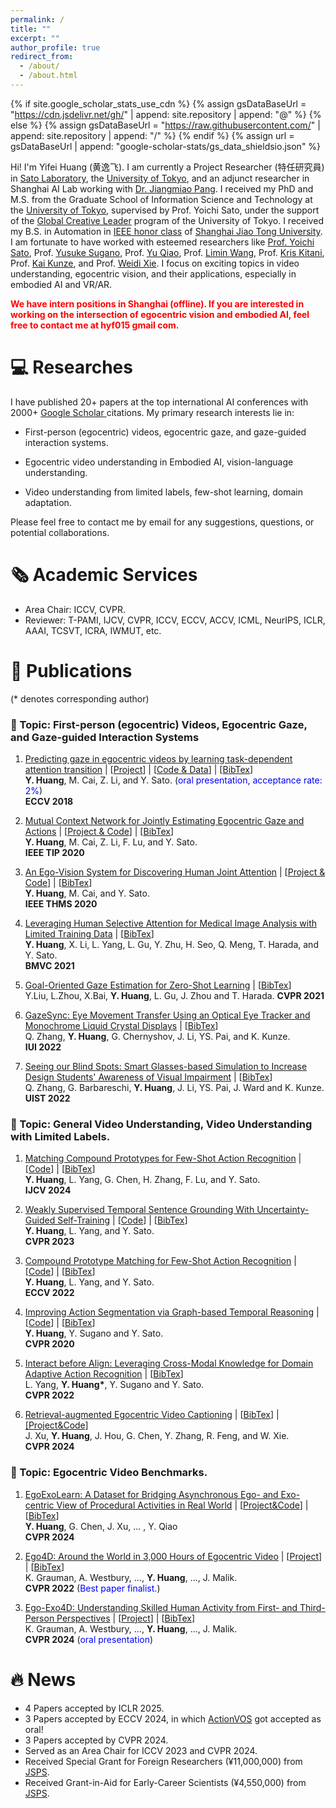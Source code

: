 ```yaml
---
permalink: /
title: ""
excerpt: ""
author_profile: true
redirect_from: 
  - /about/
  - /about.html
---
```


{% if site.google_scholar_stats_use_cdn %}
{% assign gsDataBaseUrl = "https://cdn.jsdelivr.net/gh/" | append: site.repository | append: "@" %}
{% else %}
{% assign gsDataBaseUrl = "https://raw.githubusercontent.com/" | append: site.repository | append: "/" %}
{% endif %}
{% assign url = gsDataBaseUrl | append: "google-scholar-stats/gs_data_shieldsio.json" %}

<span class='anchor' id='about-me'></span>

Hi! I'm Yifei Huang (黄逸飞). I am currently a Project Researcher (特任研究員) in [Sato Laboratory](http://www.hci.iis.u-tokyo.ac.jp/), the [University of Tokyo](http://www.u-tokyo.ac.jp/en/), and an adjunct researcher in Shanghai AI Lab working with [Dr. Jiangmiao Pang](https://oceanpang.github.io/). I received my PhD and M.S. from the Graduate School of Information Science and Technology at the [University of Tokyo](http://www.u-tokyo.ac.jp/en/), supervised by Prof. Yoichi Sato, under the support of the [Global Creative Leader](http://www.gcl.i.u-tokyo.ac.jp/) program of the University of Tokyo. I received my B.S. in Automation in [IEEE honor class](http://english.seiee.sjtu.edu.cn/english/info/8338.htm) of [Shanghai Jiao Tong University](http://en.sjtu.edu.cn/). I am fortunate to have worked with esteemed researchers like [Prof. Yoichi Sato](http://www.hci.iis.u-tokyo.ac.jp/~ysato/index.html), Prof. [Yusuke Sugano](https://www.yusuke-sugano.info/), Prof. [Yu Qiao](https://mmlab.siat.ac.cn/yuqiao), Prof. [Limin Wang](https://wanglimin.github.io/), Prof. [Kris Kitani](https://kriskitani.github.io/), Prof. [Kai Kunze](https://kaikunze.de/), and Prof. [Weidi Xie](https://weidixie.github.io/). I focus on exciting topics in video understanding, egocentric vision, and their applications, especially in embodied AI and VR/AR. 

<span style="color: red; font-weight: bold;">We have intern positions in Shanghai (offline). If you are interested in working on the intersection of egocentric vision and embodied AI, feel free to contact me at hyf015 <at> gmail <dot> com.</span>


# 💻 Researches
I have published 20+ papers at the top international AI conferences with 2000+ <a href='https://scholar.google.com/citations?user=RU8gNcgAAAAJ'> Google Scholar </a> citations. My primary research interests lie in:

- First-person (egocentric) videos, egocentric gaze, and gaze-guided interaction systems.

- Egocentric video understanding in Embodied AI, vision-language understanding.

- Video understanding from limited labels, few-shot learning, domain adaptation.

Please feel free to contact me by email for any suggestions, questions, or potential collaborations.

# 🗞️ Academic Services
- Area Chair: ICCV, CVPR.
- Reviewer: T-PAMI, IJCV, CVPR, ICCV, ECCV, ACCV, ICML, NeurIPS, ICLR, AAAI, TCSVT, ICRA, IWMUT, etc.

# 📝 Publications 
(* denotes corresponding author)
### 📒 Topic:  First-person (egocentric) Videos, Egocentric Gaze, and Gaze-guided Interaction Systems
1. [Predicting gaze in egocentric videos by learning task-dependent attention transition](https://cai-mj.github.io/files/HCLS_eccv_arxiv2018.pdf)  \|  [[Project](https://cai-mj.github.io/project/egocentric_gaze_prediction)]  \| [[Code & Data](https://github.com/hyf015/egocentric-gaze-prediction)]  \| [[BibTex](/docs/eccv2018.txt)]               
**Y. Huang**, M. Cai, Z. Li, and Y. Sato. (<font color="blue">oral presentation, acceptance rate: 2%</font>)               
**ECCV 2018**               

1. [Mutual Context Network for Jointly Estimating Egocentric Gaze and Actions](https://arxiv.org/pdf/1901.01874) \|  [[Project & Code](https://cai-mj.github.io/project/egocentric_gaze_prediction)]  \| [[BibTex](/docs/tip2020.txt)]               
**Y. Huang**, M. Cai, Z. Li, F. Lu, and Y. Sato.               
**IEEE TIP 2020**

1. [An Ego-Vision System for Discovering Human Joint Attention](https://drive.google.com/file/d/1F7GdOfMJNEzf8c3RcZNxo-VevN-3vMiJ/view) \|  [[Project & Code](https://cai-mj.github.io/project/egocentric_gaze_prediction)]  \| [[BibTex](/docs/thms2020.txt)]               
**Y. Huang**, M. Cai, and Y. Sato.               
**IEEE THMS 2020**               

1. [Leveraging Human Selective Attention for Medical Image Analysis with Limited Training Data](https://arxiv.org/pdf/2112.01034) \| [[BibTex](/docs/bmvc2021-1.txt)]               
**Y. Huang**, X. Li, L. Yang, L. Gu, Y. Zhu, H. Seo, Q. Meng, T. Harada, and Y. Sato.               
**BMVC 2021**

1. [Goal-Oriented Gaze Estimation for Zero-Shot Learning](http://openaccess.thecvf.com/content/CVPR2021/papers/Liu_Goal-Oriented_Gaze_Estimation_for_Zero-Shot_Learning_CVPR_2021_paper.pdf) \| [[BibTex](/docs/cvpr2021.txt)]               
Y.Liu, L.Zhou, X.Bai, **Y. Huang**, L. Gu, J. Zhou and T. Harada.
**CVPR 2021**

1. [GazeSync: Eye Movement Transfer Using an Optical Eye Tracker and Monochrome Liquid Crystal Displays](https://research.gold.ac.uk/id/eprint/33046/1/Seeing%20our%20Blind%20Spots-%20Smart%20Glasses-based%20Simulation%20to%20Increase%20Design%20Students%E2%80%99%20Awareness%20of%20Visual%20Impairment%20Zhang%20UIST2022.pdf) \| [[BibTex](/docs/iui2022.txt)]               
Q. Zhang, **Y. Huang**, G. Chernyshov, J. Li, YS. Pai, and K. Kunze.               
**IUI 2022**

1. [Seeing our Blind Spots: Smart Glasses-based Simulation to Increase Design Students' Awareness of Visual Impairment](https://www.researchgate.net/profile/Qing-Zhang-103/publication/359398906_GazeSync_Eye_Movement_Transfer_Using_an_Optical_Eye_Tracker_and_Monochrome_Liquid_Crystal_Displays/links/6239e7e33cf0f2118f4d1f3c/GazeSync-Eye-Movement-Transfer-Using-an-Optical-Eye-Tracker-and-Monochrome-Liquid-Crystal-Displays.pdf) \| [[BibTex](/docs/uist2022.txt)]               
Q. Zhang, G. Barbareschi, **Y. Huang**, J. Li, YS. Pai, J. Ward and K. Kunze.               
**UIST 2022**               

### 📒 Topic:  General Video Understanding, Video Understanding with Limited Labels.
1. [Matching Compound Prototypes for Few-Shot Action Recognition]() \| [[Code](https://drive.google.com/file/d/1brIAthibvoc86evIQUa01CULQZ7Ko8Z5/view?usp=sharing)] \| [[BibTex](/docs/ijcv2024.txt)]               
**Y. Huang**, L. Yang, G. Chen, H. Zhang, F. Lu, and Y. Sato.               
**IJCV 2024**

1. [Weakly Supervised Temporal Sentence Grounding With Uncertainty-Guided Self-Training](http://openaccess.thecvf.com/content/CVPR2023/papers/Huang_Weakly_Supervised_Temporal_Sentence_Grounding_With_Uncertainty-Guided_Self-Training_CVPR_2023_paper.pdf) \| [[Code](https://drive.google.com/drive/folders/1na35rpEgLYE6fet6SM3N-ZSoyYDs11To?usp=sharing)] \| [[BibTex](/docs/cvpr2023.txt)]               
**Y. Huang**, L. Yang, and Y. Sato.               
**CVPR 2023**

1. [Compound Prototype Matching for Few-Shot Action Recognition](https://arxiv.org/pdf/2207.05515) \| [[Code](https://drive.google.com/file/d/1brIAthibvoc86evIQUa01CULQZ7Ko8Z5/view?usp=sharing)] \| [[BibTex](/docs/eccv2022.txt)]               
**Y. Huang**, L. Yang, and Y. Sato.               
**ECCV 2022**

1. [Improving Action Segmentation via Graph-based Temporal Reasoning](https://openaccess.thecvf.com/content_CVPR_2020/papers/Huang_Improving_Action_Segmentation_via_Graph-Based_Temporal_Reasoning_CVPR_2020_paper.pdf) \| [[Code](https://drive.google.com/file/d/1Bc02QyoWzPNAd1djswCoYxxAHBjITrQ3/view?usp=sharing)] \| [[BibTex](/docs/cvpr2020.txt)]               
**Y. Huang**, Y. Sugano and Y. Sato.               
**CVPR 2020**

1. [Interact before Align: Leveraging Cross-Modal Knowledge for Domain Adaptive Action Recognition](https://openaccess.thecvf.com/content/CVPR2022/papers/Yang_Interact_Before_Align_Leveraging_Cross-Modal_Knowledge_for_Domain_Adaptive_Action_CVPR_2022_paper.pdf) \| [[BibTex](/docs/cvpr2022.txt)]               
L. Yang, **Y. Huang<span>&#42;</span>**, Y. Sugano and Y. Sato.               
**CVPR 2022**

1. [Retrieval-augmented Egocentric Video Captioning](https://arxiv.org/pdf/2401.00789) \| [[BibTex](/docs/cvpr2024-x.txt)] \| [[Project&Code]](https://jazzcharles.github.io/Egoinstructor/)              
J. Xu, **Y. Huang**, J. Hou, G. Chen, Y. Zhang, R. Feng, and W. Xie.            
**CVPR 2024**



### 📒 Topic:  Egocentric Video Benchmarks.
1. [EgoExoLearn: A Dataset for Bridging Asynchronous Ego- and Exo-centric View of Procedural Activities in Real World](https://arxiv.org/abs/2403.16182) \| [[Project&Code](https://github.com/OpenGVLab/EgoExoLearn)] \| [[BibTex](/docs/cvpr2024-h/txt)]               
**Y. Huang**, G. Chen, J. Xu, ... , Y. Qiao          
**CVPR 2024** 

1. [Ego4D: Around the World in 3,000 Hours of Egocentric Video](https://arxiv.org/pdf/2112.01038) \| [[Project](https://ego4d-data.org/)] \| [[BibTex](/docs/ego4d.txt)]               
K. Grauman, A. Westbury, ..., **Y. Huang**, ..., J. Malik.            
**CVPR 2022** (<font color="blue">Best paper finalist.</font>)

1. [Ego-Exo4D: Understanding Skilled Human Activity from First- and Third-Person Perspectives](https://arxiv.org/pdf/2311.18259) \| [[Project](https://ego-exo4d-data.org/)] \| [[BibTex](/docs/egoexo4d.txt)]               
K. Grauman, A. Westbury, ..., **Y. Huang**, ..., J. Malik.         
**CVPR 2024** (<font color="blue">oral presentation</font>) 





# 🔥 News
- 4 Papers accepted by ICLR 2025.
- 3 Papers accepted by ECCV 2024, in which [ActionVOS](https://arxiv.org/pdf/2407.07402) got accepted as oral!
- 3 Papers accepted by CVPR 2024.
- Served as an Area Chair for ICCV 2023 and CVPR 2024.
- Received Special Grant for Foreign Researchers (¥11,000,000) from [JSPS](https://www.jsps.go.jp/index.html).
- Received Grant-in-Aid for Early-Career Scientists (¥4,550,000) from [JSPS](https://www.jsps.go.jp/index.html).
